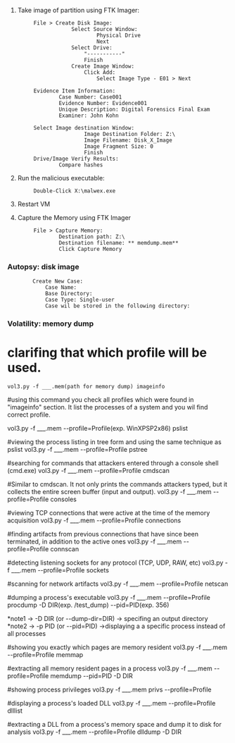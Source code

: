 1. Take image of partition using FTK Imager:

			File > Create Disk Image:
						Select Source Window:
								Physical Drive
								Next
						Select Drive:
							"-----------" 
							Finish
						Create Image Window:
							Click Add:
								Select Image Type - E01 > Next
								
			Evidence Item Information:
					Case Number: Case001
					Evidence Number: Evidence001
					Unique Description: Digital Forensics Final Exam
					Examiner: John Kohn
					
			Select Image destination Window:
							Image Destination Folder: Z:\
							Image Filename: Disk_X_Image
							Image Fragment Size: 0
							Finish
			Drive/Image Verify Results:
					Compare hashes

2. Run the malicious executable:

			Double-Click X:\malwex.exe
3. Restart VM
4. Capture the Memory using FTK Imager

			File > Capture Memory:
					Destination path: Z:\
					Destination filename: ** memdump.mem**
					Click Capture Memory

### Autopsy: disk image
			Create New Case:
				Case Name:
				Base Directory:
				Case Type: Single-user
				Case wil be stored in the following directory:
        

### Volatility: memory dump

# clarifing that which profile will be used.

`vol3.py -f ___.mem(path for memory dump) imageinfo`

#using this command you check all profiles which were found in "imageinfo" section. It list the processes of a system and you wil find correct profile.

vol3.py -f ___.mem --profile=Profile(exp. WinXPSP2x86) pslist 

#viewing the process listing in tree form and using the same technique as pslist
vol3.py -f ___.mem --profile=Profile pstree 

#searching  for commands that attackers entered through a console shell (cmd.exe)
vol3.py -f ___.mem --profile=Profile cmdscan 

#Similar to cmdscan. It not only prints the commands attackers typed, but it collects the entire screen buffer (input and output).
vol3.py -f ___.mem --profile=Profile consoles 

#viewing TCP connections that were active at the time of the memory acquisition
vol3.py -f ___.mem --profile=Profile connections 

#finding artifacts from previous connections that have since been terminated, in addition to the active ones
vol3.py -f ___.mem --profile=Profile connscan 

#detecting listening sockets for any protocol (TCP, UDP, RAW, etc)
vol3.py -f ___.mem --profile=Profile sockets 

#scanning for network artifacts
vol3.py -f ___.mem --profile=Profile netscan 

#dumping a process's executable
vol3.py -f ___.mem --profile=Profile procdump -D DIR(exp. /test_dump) --pid=PID(exp. 356) 


 *note1 ->  -D DIR (or --dump-dir=DIR) -> specifing an output directory 
 *note2 -> -p PID (or --pid=PID) ->displaying a a specific process instead of all processes

#showing you exactly which pages are memory resident
vol3.py -f ___.mem --profile=Profile memmap 

#extracting all memory resident pages in a process 
vol3.py -f ___.mem --profile=Profile memdump --pid=PID -D DIR

#showing process privileges
vol3.py -f ___.mem privs --profile=Profile 

#displaying a process's loaded DLL
vol3.py -f ___.mem --profile=Profile dlllist 

#extracting a DLL from a process's memory space and dump it to disk for analysis
vol3.py -f ___.mem --profile=Profile dlldump -D DIR 
